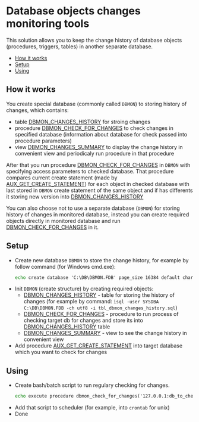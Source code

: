 # Database objects changes monitoring tools

This solution allows you to keep the change history of database objects (procedures, triggers, tables)
in another separate database.

<!-- MarkdownTOC autolink="true" lowercase="all" uri_encoding="false" -->

- [How it works](#how-it-works)
- [Setup](#setup)
- [Using](#using)

<!-- /MarkdownTOC -->


## How it works

You create special database (commonly called `DBMON`) to storing history of changes,
which contains:

- table [DBMON_CHANGES_HISTORY][] for stroing changes
- procedure [DBMON_CHECK_FOR_CHANGES][] to check changes in specified database
(information about database for check passed into procedure parameters)
- view [DBMON_CHANGES_SUMMARY][] to display the change history in convenient view
and periodicaly run procedure in that procedure

After that you run procedure [DBMON_CHECK_FOR_CHANGES][] in `DBMON`
with specifying access parameters to checked database.
That procedure compares current create statement (made by [AUX_GET_CREATE_STATEMENT][])
for each object in checked database with last stored in `DBMON` create statement of the same object
and if has differents it storing new version into [DBMON_CHANGES_HISTORY][]

You can also choose not to use a separate database (`DBMON`) for storing history of changes in monitored database,
instead you can create required objects directly in monitored database and run [DBMON_CHECK_FOR_CHANGES][] in it.


## Setup

- Create new database `DBMON` to store the change history, for example by follow command (for Windows cmd.exe):
    ```cmd
    echo create database 'C:\DB\DBMON.FDB' page_size 16384 default character set win1251; commit; | isql -user SYSDBA
    ```
- Init `DBMON` (create structure) by creating required objects:
    - [DBMON_CHANGES_HISTORY][] - table for storing the history of changes
    (for example by command: `isql -user SYSDBA C:\DB\DBMON.FDB -ch utf8 -i tbl_dbmon_changes_history.sql`)
    - [DBMON_CHECK_FOR_CHANGES][] - procedure to run process of checking target db for changes
    and store its into [DBMON_CHANGES_HISTORY][] table
    - [DBMON_CHANGES_SUMMARY][] - view to see the change history in convenient view
- Add procedure [AUX_GET_CREATE_STATEMENT][] into target database which you want to check for changes


## Using

- Create bash/batch script to run regulary checking for changes.
    ```cmd
    echo execute procedure dbmon_check_for_changes('127.0.0.1:db_to_check', 'SYSDBA', 'masterkey'); | isql -user SYSDBA C:\DB\DBMON.FDB
    ```
- Add that script to scheduler (for example, into `crontab` for unix)
- Done


[DBMON_CHANGES_HISTORY]: tbl_dbmon_changes_history.sql
[DBMON_CHECK_FOR_CHANGES]: prc_dbmon_check_for_changes.sql
[DBMON_CHANGES_SUMMARY]: view_dbmon_changes_summary.sql
[AUX_GET_CREATE_STATEMENT]: ../prc_aux_get_create_statement.sql
